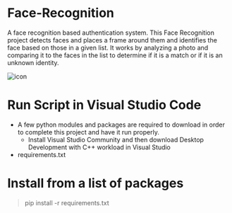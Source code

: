 # Face-Recognition
A face recognition based authentication system.
This Face Recognition project detects faces and places a frame around them and identifies the face based on those in a given list. It works by analyzing a photo and comparing it to the faces in the list to determine if it is a match or if it is an unknown identity.

![icon](https://user-images.githubusercontent.com/97943778/193440390-1899c761-7650-4ee7-9407-cfa75196b762.gif)

# Run Script in Visual Studio Code
- A few python modules and packages are required to download in order to complete this project and have it run properly.
  - Install Visual Studio Community and then download Desktop Development with C++ workload in Visual Studio
- requirements.txt


 # Install from a list of packages 
> pip install -r requirements.txt
